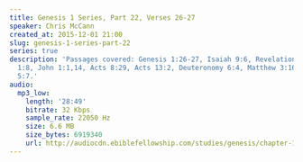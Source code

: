 ```yaml
---
title: Genesis 1 Series, Part 22, Verses 26-27
speaker: Chris McCann
created_at: 2015-12-01 21:00
slug: genesis-1-series-part-22
series: true
description: 'Passages covered: Genesis 1:26-27, Isaiah 9:6, Revelation 1:6, Hebrews
  1:8, John 1:1,14, Acts 8:29, Acts 13:2, Deuteronomy 6:4, Matthew 3:16-17, 1 John
  5:7.'
audio:
  mp3_low:
    length: '28:49'
    bitrate: 32 Kbps
    sample_rate: 22050 Hz
    size: 6.6 MB
    size_bytes: 6919340
    url: http://audiocdn.ebiblefellowship.com/studies/genesis/chapter-1/2015.12.01_McCann_-_Genesis_1_Series_Part_22.mp3
---
```

